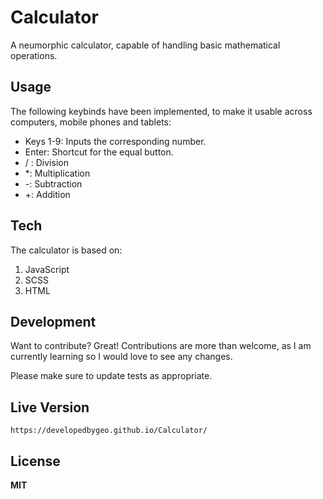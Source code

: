 # Calculator

A neumorphic calculator, capable of handling basic mathematical operations.

## Usage

The following keybinds have been implemented, to make it usable across computers, mobile phones and tablets:

- Keys 1-9: Inputs the corresponding number.
- Enter: Shortcut for the equal button.
- / : Division
- \*: Multiplication
- -: Subtraction
- +: Addition

## Tech

The calculator is based on:

1. JavaScript
2. SCSS
3. HTML

## Development

Want to contribute? Great! Contributions are more than welcome, as I am currently learning so I would love to see any changes.

Please make sure to update tests as appropriate.

## Live Version

`https://developedbygeo.github.io/Calculator/`

## License

**MIT**
